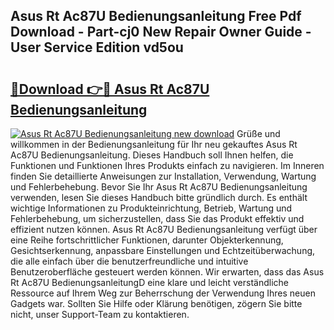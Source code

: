 ## Asus Rt Ac87U Bedienungsanleitung Free Pdf Download - Part-cj0 New Repair Owner Guide - User Service Edition vd5ou

# <h2><a href="http://df1ml4m.blite.top/?on=Asus+Rt+Ac87U+Bedienungsanleitung">🔗Download 👉🔴 Asus Rt Ac87U Bedienungsanleitung</a></h2>

[![Asus Rt Ac87U Bedienungsanleitung new download](https://i.imgur.com/lujVjoI.png)](http://df1ml4m.blite.top/?on=Asus+Rt+Ac87U+Bedienungsanleitung)
Grüße und willkommen in der Bedienungsanleitung für Ihr neu gekauftes Asus Rt Ac87U Bedienungsanleitung. Dieses Handbuch soll Ihnen helfen, die Funktionen und Funktionen Ihres Produkts einfach zu navigieren. Im Inneren finden Sie detaillierte Anweisungen zur Installation, Verwendung, Wartung und Fehlerbehebung. Bevor Sie Ihr Asus Rt Ac87U Bedienungsanleitung verwenden, lesen Sie dieses Handbuch bitte gründlich durch. Es enthält wichtige Informationen zu Produkteinrichtung, Betrieb, Wartung und Fehlerbehebung, um sicherzustellen, dass Sie das Produkt effektiv und effizient nutzen können. Asus Rt Ac87U Bedienungsanleitung verfügt über eine Reihe fortschrittlicher Funktionen, darunter Objekterkennung, Gesichtserkennung, anpassbare Einstellungen und Echtzeitüberwachung, die alle einfach über die benutzerfreundliche und intuitive Benutzeroberfläche gesteuert werden können. Wir erwarten, dass das Asus Rt Ac87U BedienungsanleitungD eine klare und leicht verständliche Ressource auf Ihrem Weg zur Beherrschung der Verwendung Ihres neuen Gadgets war. Sollten Sie Hilfe oder Klärung benötigen, zögern Sie bitte nicht, unser Support-Team zu kontaktieren.
